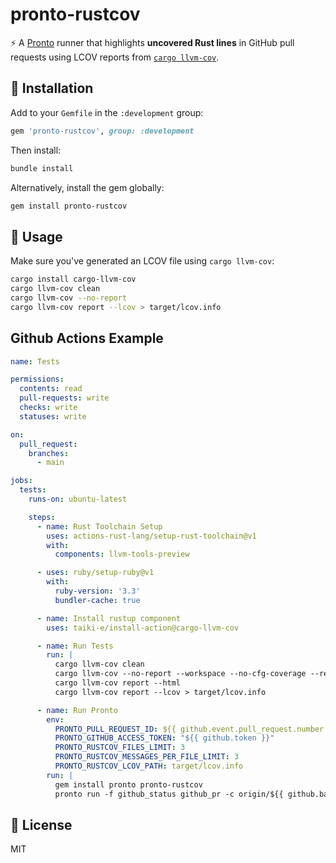 # pronto-rustcov

⚡ A [Pronto](https://github.com/prontolabs/pronto) runner that highlights **uncovered Rust lines** in GitHub pull requests using LCOV reports from [`cargo llvm-cov`](https://github.com/taiki-e/cargo-llvm-cov).

## 🔧 Installation

Add to your `Gemfile` in the `:development` group:

```ruby
gem 'pronto-rustcov', group: :development
```

Then install:

```bash
bundle install
```

Alternatively, install the gem globally:

```bash
gem install pronto-rustcov
```

## 🚀 Usage

Make sure you've generated an LCOV file using `cargo llvm-cov`:

```bash
cargo install cargo-llvm-cov
cargo llvm-cov clean
cargo llvm-cov --no-report
cargo llvm-cov report --lcov > target/lcov.info
```


## Github Actions Example

```yaml
name: Tests

permissions:
  contents: read
  pull-requests: write
  checks: write
  statuses: write

on:
  pull_request:
    branches:
      - main

jobs:
  tests:
    runs-on: ubuntu-latest

    steps:
      - name: Rust Toolchain Setup
        uses: actions-rust-lang/setup-rust-toolchain@v1
        with:
          components: llvm-tools-preview

      - uses: ruby/setup-ruby@v1
        with:
          ruby-version: '3.3'
          bundler-cache: true

      - name: Install rustup component
        uses: taiki-e/install-action@cargo-llvm-cov

      - name: Run Tests
        run: |
          cargo llvm-cov clean
          cargo llvm-cov --no-report --workspace --no-cfg-coverage --remap-path-prefix
          cargo llvm-cov report --html
          cargo llvm-cov report --lcov > target/lcov.info

      - name: Run Pronto
        env:
          PRONTO_PULL_REQUEST_ID: ${{ github.event.pull_request.number }}
          PRONTO_GITHUB_ACCESS_TOKEN: "${{ github.token }}"
          PRONTO_RUSTCOV_FILES_LIMIT: 3
          PRONTO_RUSTCOV_MESSAGES_PER_FILE_LIMIT: 3
          PRONTO_RUSTCOV_LCOV_PATH: target/lcov.info
        run: |
          gem install pronto pronto-rustcov
          pronto run -f github_status github_pr -c origin/${{ github.base_ref }}
```

## 📝 License

MIT
